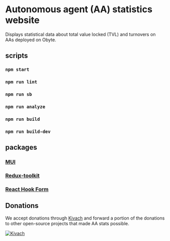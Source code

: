 # Autonomous agent (AA) statistics website

Displays statistical data about total value locked (TVL) and turnovers on AAs deployed on Obyte.

## scripts

### `npm start`

### `npm run lint`

### `npm run sb`

### `npm run analyze`

### `npm run build`

### `npm run build-dev`

## packages

### [MUI](https://mui.com/getting-started/usage/)

### [Redux-toolkit](https://redux-toolkit.js.org/)

### [React Hook Form](https://react-hook-form.com/)


## Donations

We accept donations through [Kivach](https://kivach.org) and forward a portion of the donations to other open-source projects that made AA stats possible.

[![Kivach](https://kivach.org/api/banner?repo=byteball/aa-stats-front)](https://kivach.org/repo/byteball/aa-stats-front)

